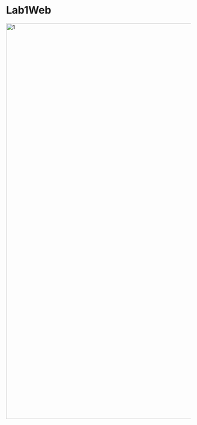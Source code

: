 # Lab1Web
<img width="1920" height="1080" alt="1" src="https://github.com/user-attachments/assets/72fe411e-1930-4d58-9ac2-7bbcdaec7fd6" />
